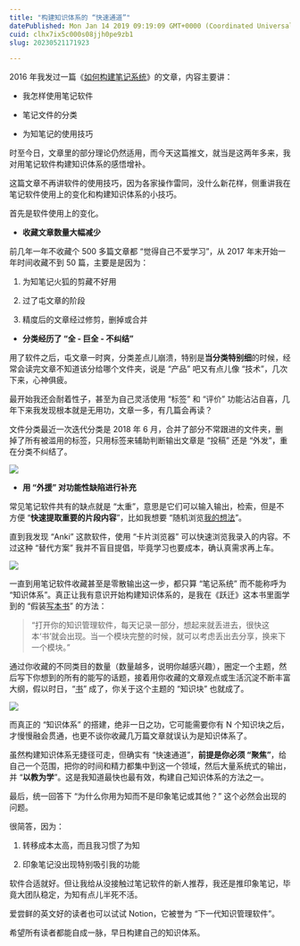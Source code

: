 ```yaml
---
title: "构建知识体系的 “快速通道”"
datePublished: Mon Jan 14 2019 09:19:09 GMT+0000 (Coordinated Universal Time)
cuid: clhx7ix5c000s08jjh0pe9zb1
slug: 20230521171923

---
```


2016 年我发过一篇《[如何构建笔记系统](https://mp.weixin.qq.com/s?__biz=MzIyODA0MzUxMg==&mid=2651959343&idx=2&sn=b84a7c98de81590d309999619461ac8d&chksm=f3b2efb8c4c566ae47d5350ff44fb9341df83456bad7bcff1eb21b512e2d53eb69e10025fd83&mpshare=1&scene=21&srcid=0321vrXmYx5G7Y18dZ5Ucv6w#wechat_redirect)》的文章，内容主要讲：

* 我怎样使用笔记软件
    
* 笔记文件的分类
    
* 为知笔记的使用技巧
    

时至今日，文章里的部分理论仍然适用，而今天这篇推文，就当是这两年多来，我对用笔记软件构建知识体系的感悟增补。

这篇文章不再讲软件的使用技巧，因为各家操作雷同，没什么新花样，侧重讲我在笔记软件使用上的变化和构建知识体系的小技巧。

首先是软件使用上的变化。

* **收藏文章数量大幅减少**
    

前几年一年不收藏个 500 多篇文章都 “觉得自己不爱学习”，从 2017 年末开始一年时间收藏不到 50 篇，主要是是因为：

1. 为知笔记火狐的剪藏不好用
    
2. 过了屯文章的阶段
    
3. 精度后的文章经过修剪，删掉或合并
    

* **分类经历了 “全 - 巨全 - 不纠结”**
    

用了软件之后，屯文章一时爽，分类差点儿崩溃，特别是**当分类特别细**的时候，经常会读完文章不知道该分给哪个文件夹，说是 “产品” 吧又有点儿像 “技术”，几次下来，心神俱疲。

最开始我还会耐着性子，甚至为自己灵活使用 “标签” 和 “评价” 功能沾沾自喜，几年下来我发现根本就是无用功，文章一多，有几篇会再读？

文件分类最近一次迭代分类是 2018 年 6 月，合并了部分不常跟进的文件夹，删掉了所有被滥用的标签，只用标签来辅助判断输出文章是 “投稿” 还是 “外发”，重在分类不纠结了。

![](https://cdn.hashnode.com/res/hashnode/image/upload/v1684660719310/f7184d0a-30f8-4425-b37a-f75f96ff48a4.jpeg)

* **用 “外援” 对功能性缺陷进行补充**
    

常见笔记软件共有的缺点就是 “太重”，意思是它们可以输入输出，检索，但是不方便 “**快速提取重要的片段内容**”，比如我想要 “随机浏览[我的想法](http://mp.weixin.qq.com/s?__biz=MzI3MzU5MDA1OQ==&mid=2247484558&idx=1&sn=5f6dbb873b63c920f255c266e48f3956&chksm=eb21b6cadc563fdc776f7ba29ab568cdcf9c1498139520d62e38db9b1e246ec25a482f976dc0&scene=21#wechat_redirect)”。

直到我发现 “Anki” 这款软件，使用 “卡片浏览器” 可以快速浏览我录入的内容。不过这种 “替代方案” 我并不盲目提倡，毕竟学习也要成本，确认真需求再上车。

![](https://cdn.hashnode.com/res/hashnode/image/upload/v1684660723992/c8c8862d-b826-4b9b-95c4-2b33c0fb0115.jpeg)

一直到用笔记软件收藏甚至是零散输出这一步，都只算 “笔记系统” 而不能称呼为 “知识体系”。真正让我有意识开始构建知识体系的，是我在《跃迁》这本书里面学到的 “假装[写本书](http://mp.weixin.qq.com/s?__biz=MzI3MzU5MDA1OQ==&mid=2247484633&idx=1&sn=4aada58de098175ab7a33f6f99d49401&chksm=eb21b69ddc563f8b4f61322a6cb756277c3c8fb780434189f6273798a9bdb42635f175b1dd1d&scene=21#wechat_redirect)” 的方法：

> “打开你的知识管理软件，每天记录一部分，想起来就丢进去，很快这本‘书’就会出现。当一个模块完整的时候，就可以考虑丢出去分享，换来下一个模块。”

通过你收藏的不同类目的数量（数量越多，说明你越感兴趣），圈定一个主题，然后写下你想到的所有的能写的话题，接着用你收藏的文章观点或生活沉淀不断丰富大纲，假以时日，“[书](http://mp.weixin.qq.com/s?__biz=MzI3MzU5MDA1OQ==&mid=2247484633&idx=1&sn=4aada58de098175ab7a33f6f99d49401&chksm=eb21b69ddc563f8b4f61322a6cb756277c3c8fb780434189f6273798a9bdb42635f175b1dd1d&scene=21#wechat_redirect)” 成了，你关于这个主题的 “知识块” 也就成了。

![](https://cdn.hashnode.com/res/hashnode/image/upload/v1684660730407/90d50b8f-a352-4a82-9679-acf781aa46a1.jpeg)

而真正的 “知识体系” 的搭建，绝非一日之功，它可能需要你有 N 个知识块之后，才慢慢融会贯通，也更不谈你收藏几万篇文章就误认为是知识体系了。

虽然构建知识体系无捷径可走，但确实有 “快速通道”，**前提是你必须 “聚焦”**，给自己一个范围，把你的时间和精力都集中到这一个领域，然后大量系统式的输出，并 “**以教为学**”。这是我知道最快也最有效，构建自己知识体系的方法之一。

最后，统一回答下 “为什么你用为知而不是印象笔记或其他？” 这个必然会出现的问题。

很简答，因为：

1. 转移成本太高，而且我习惯了为知
    
2. 印象笔记没出现特别吸引我的功能
    

软件合适就好。但让我给从没接触过笔记软件的新人推荐，我还是推印象笔记，毕竟大团队稳定，为知有点儿半死不活。

爱尝鲜的英文好的读者也可以试试 Notion，它被誉为 “下一代知识管理软件”。

希望所有读者都能自成一脉，早日构建自己的知识体系。